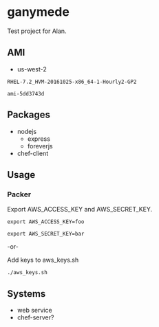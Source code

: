 # ganymede
Test project for Alan.

## AMI
* us-west-2

`RHEL-7.2_HVM-20161025-x86_64-1-Hourly2-GP2`

`ami-5dd3743d`

## Packages
* nodejs
  - express
  - foreverjs
* chef-client

## Usage
### Packer
Export AWS_ACCESS_KEY and AWS_SECRET_KEY.

`export AWS_ACCESS_KEY=foo`

`export AWS_SECRET_KEY=bar`

-or-

Add keys to aws_keys.sh

`./aws_keys.sh`

## Systems
* web service
* chef-server?
